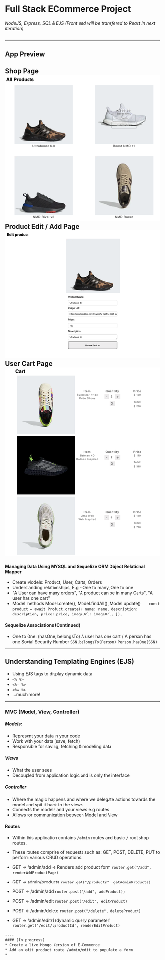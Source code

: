 # Full Stack ECommerce Project
###### NodeJS, Express, SQL & EJS (Front end will be transfered to React in next iteration)
----
## App Preview
Shop Page
![shop-page](./resources/main.png)
Product Edit / Add Page
![edit-page](./resources/edit.png)
User Cart Page
![cart-page](./resources/cart.png)
----

#### Managing Data Using MYSQL and Sequelize ORM Object Relational Mapper
* Create Models: Product, User, Carts, Orders
* Understanding relationships, E.g - One to many, One to one
* "A User can have many orders", "A product can be in many Carts", "A user has one cart"
* Model methods Model.create(), Model.findAll(), Model.update()
`   const product = await Product.create({
      name: name,
      description: description,
      price: price,
      imageUrl: imageUrl,
    });`

#### Sequelize Associations (Continued)
* One to One: (hasOne, belongsTo) A user has one cart / A person has one Social Security Number
`SSN.belongsTo(Person)`
`Person.hasOne(SSN)`
----
## Understanding Templating Engines (EJS)
* Using EJS tags to display dynamic data
* `<% %>`
* `<%- %>`
* `<%= %>`
* ...much more!
----
### MVC (Model, View, Controller)
##### Models:
* Represent your data in your code
* Work with your data (save, fetch)
* Responsible for saving, fetching & modeling data
##### Views
* What the user sees
* Decoupled from application logic and is only the interface
##### Controller 
* Where the magic happens and where we delegate actions towards the model and spit it back to the views
* Connects the models and your views e.g routes
* Allows for communication between Model and View
#### Routes
* Within this application contains `/admin` routes and basic `/` root shop routes.
* These routes comprise of requests such as: GET, POST, DELETE, PUT to perform various CRUD operations.

* GET => /admin/add => Renders add product form
`router.get("/add", renderAddProductPage)`

* GET => admin/products
`router.get("/products", getAdminProducts)`

* POST => /admin/add
`router.post("/add", addProduct);`
* POST => /admin/edit
`router.post("/edit", editProduct)`

* POST => /admin/delete
`router.post("/delete", deleteProduct)`
* GET => /admin/edit/1 (dynamic query parameter)
`router.get('/edit/:productId', renderEditProduct)`
```
----
#### (In progress)
* Create a live Mongo Version of E-Commerce
* Add an edit product route /admin/edit to populate a form
* 